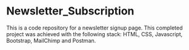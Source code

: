 # Newsletter_Subscription
This is a code repository for a newsletter signup page. This completed project was achieved with the following stack: HTML, CSS, Javascript, Bootstrap, MailChimp and Postman.
